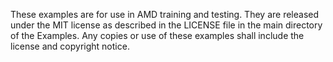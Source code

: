 These examples are for use in AMD training and testing. They are released under the MIT license as
described in the LICENSE file in the main directory of the Examples. Any copies or use of these
examples shall include the license and copyright notice. 


